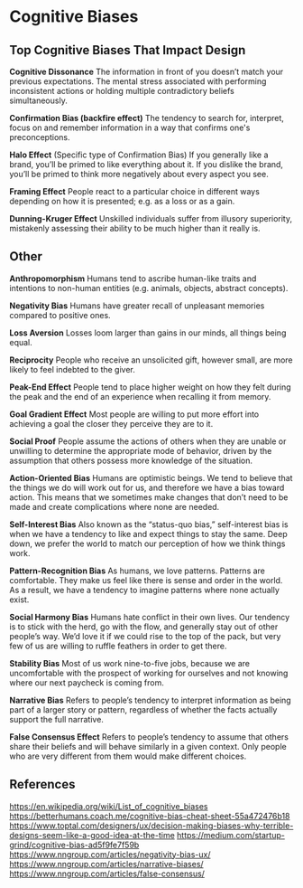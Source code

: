 # Cognitive Biases


## Top Cognitive Biases That Impact Design

**Cognitive Dissonance**
The information in front of you doesn’t match your previous expectations. The mental stress associated with performing inconsistent actions or holding multiple contradictory beliefs simultaneously.

**Confirmation Bias (backfire effect)**
The tendency to search for, interpret, focus on and remember information in a way that confirms one's preconceptions.

**Halo Effect**
(Specific type of Confirmation Bias) If you generally like a brand, you’ll be primed to like everything about it. If you dislike the brand, you’ll be primed to think more negatively about every aspect you see.

**Framing Effect**
People react to a particular choice in different ways depending on how it is presented; e.g. as a loss or as a gain.

**Dunning-Kruger Effect**
Unskilled individuals suffer from illusory superiority, mistakenly assessing their ability to be much higher than it really is.




## Other

**Anthropomorphism**
Humans tend to ascribe human-like traits and intentions to non-human entities (e.g. animals, objects, abstract concepts).

**Negativity Bias**
Humans have greater recall of unpleasant memories compared to positive ones.

**Loss Aversion**
Losses loom larger than gains in our minds, all things being equal.

**Reciprocity**
People who receive an unsolicited gift, however small, are more likely to feel indebted to the giver.

**Peak-End Effect**
People tend to place higher weight on how they felt during the peak and the end of an experience when recalling it from memory.

**Goal Gradient Effect**
Most people are willing to put more effort into achieving a goal the closer they perceive they are to it.

**Social Proof**
People assume the actions of others when they are unable or unwilling to determine the appropriate mode of behavior, driven by the assumption that others possess more knowledge of the situation.

**Action-Oriented Bias**
Humans are optimistic beings. We tend to believe that the things we do will work out for us, and therefore we have a bias toward action. This means that we sometimes make changes that don’t need to be made and create complications where none are needed.

**Self-Interest Bias**
Also known as the “status-quo bias,” self-interest bias is when we have a tendency to like and expect things to stay the same. Deep down, we prefer the world to match our perception of how we think things work.

**Pattern-Recognition Bias**
As humans, we love patterns. Patterns are comfortable. They make us feel like there is sense and order in the world. As a result, we have a tendency to imagine patterns where none actually exist.

**Social Harmony Bias**
Humans hate conflict in their own lives. Our tendency is to stick with the herd, go with the flow, and generally stay out of other people’s way. We’d love it if we could rise to the top of the pack, but very few of us are willing to ruffle feathers in order to get there.

**Stability Bias**
Most of us work nine-to-five jobs, because we are uncomfortable with the prospect of working for ourselves and not knowing where our next paycheck is coming from.

**Narrative Bias**
Refers to people’s tendency to interpret information as being part of a larger story or pattern, regardless of whether the facts actually support the full narrative.

**False Consensus Effect**
Refers to people’s tendency to assume that others share their beliefs and will behave similarly in a given context. Only people who are very different from them would make different choices.


## References
https://en.wikipedia.org/wiki/List_of_cognitive_biases
https://betterhumans.coach.me/cognitive-bias-cheat-sheet-55a472476b18
https://www.toptal.com/designers/ux/decision-making-biases-why-terrible-designs-seem-like-a-good-idea-at-the-time
https://medium.com/startup-grind/cognitive-bias-ad5f9fe7f59b
https://www.nngroup.com/articles/negativity-bias-ux/
https://www.nngroup.com/articles/narrative-biases/
https://www.nngroup.com/articles/false-consensus/